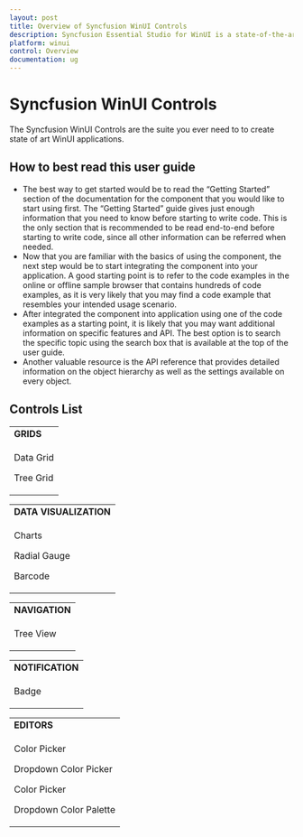 ```yaml
---
layout: post
title: Overview of Syncfusion WinUI Controls
description: Syncfusion Essential Studio for WinUI is a state-of-the-art WinUI toolkit for developing Windows apps.
platform: winui
control: Overview
documentation: ug
---
```


# Syncfusion WinUI Controls

The Syncfusion WinUI Controls are the suite you ever need to to create state of art WinUI applications.

## How to best read this user guide

* The best way to get started would be to read the “Getting Started” section of the documentation for the component that you would like to start using first. The “Getting Started” guide gives just enough information that you need to know before starting to write code. This is the only section that is recommended to be read end-to-end before starting to write code, since all other information can be referred when needed.
* Now that you are familiar with the basics of using the component, the next step would be to start integrating the component into your application. A good starting point is to refer to the code examples in the online or offline sample browser that contains hundreds of code examples, as it is very likely that you may find a code example that resembles your intended usage scenario.
* After integrated the component into application using one of the code examples as a starting point, it is likely that you may want additional information on specific features and API. The best option is to search the specific topic using the search box that is available at the top of the user guide.
* Another valuable resource is the API reference that provides detailed information on the object hierarchy as well as the settings available on every object.

## Controls List

<table>
    <tr>
        <td>
            <b>GRIDS</b>
        </td>
    </tr>
    <tr>
        <td>
            <p>Data Grid</p>
            <p>Tree Grid</p>
        </td>
    </tr>
</table>

<table>
    <tr>
        <td>
            <b>DATA VISUALIZATION</b>
        </td>
    </tr>
    <tr>
        <td>
            <p>Charts</p>
            <p>Radial Gauge</p>
            <p>Barcode</p>
        </td>
    </tr>
</table>

<table>
    <tr>
        <td>
            <b>NAVIGATION</b>
        </td>
    </tr>
    <tr>
        <td>
            <p>Tree View</p>
        </td>
    </tr>
</table>

<table>
    <tr>
        <td>
            <b>NOTIFICATION</b>
        </td>
    </tr>
    <tr>
        <td>
            <p>Badge</p>
        </td>
    </tr>
</table>

<table>
    <tr>
        <td>
            <b>EDITORS</b>
        </td>
    </tr>
    <tr>
        <td>
            <p>Color Picker</p>
            <p>Dropdown Color Picker</p>
            <p>Color Picker</p>
            <p>Dropdown Color Palette</p>
        </td>
    </tr>
</table>
